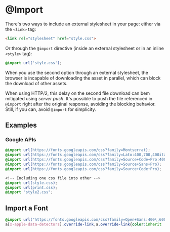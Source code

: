 # @Import

There's two ways to include an external stylesheet in your page: either via the `<link>` tag:

```html
<link rel="stylesheet" href="style.css">
```

Or through the `@import` directive (inside an external stylesheet or in an inline `<style>` tag):

```css
@import url('style.css');
```

When you use the second option through an external stylesheet, the browser is incapable of downloading the asset in parallel, which can block the download of other assets.

When using HTTP/2, this delay on the second file download can bem mitigated using *server push*. It's possible to push the file referenced in `@import` right after the original response, avoiding the blocking behavior. Still, if you can, avoid `@import` for simplicity.

## Examples

### Google APIs
```css
@import url(https://fonts.googleapis.com/css?family=Montserrat);
@import url(https://fonts.googleapis.com/css?family=Lato:400,700,400italic);
@import url(https://fonts.googleapis.com/css?family=Source+Code+Pro:400,700,400italic);
@import url(https://fonts.googleapis.com/css?family=Source+Sans+Pro);
@import url(https://fonts.googleapis.com/css?family=Source+Code+Pro);
```

```css
<!-- Including one css file into other -->
@import url(style.css);
@import url(print.css);
@import "style2.css";
```

## Import a Font
```css
@import url("https://fonts.googleapis.com/css?family=Open+Sans:400\,600\,800|PT+Serif:400\,700");
a[x-apple-data-detectors].override-link,a.override-link{color:inherit !important;text-decoration:none !important}
```

